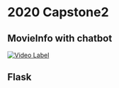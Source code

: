 # 2020 Capstone2

## MovieInfo with chatbot

[![Video Label](http://img.youtube.com/vi/uLR1RNqJ1Mw/0.jpg)](https://www.youtube.com/watch?v=05WQuflaIos)

## Flask
